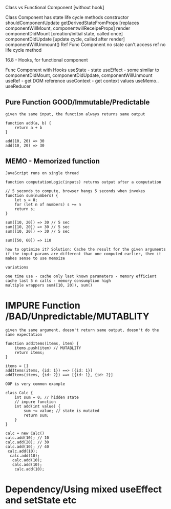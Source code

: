 Class vs Functional Component [without hook]

Class Component
    has state
    life cycle methods 
        constructor
        shouldComponentUpdate
        getDerivedStateFromProps [replaces componentWillMount, componentwillReceipeProps]
        render
        componentDidMount [creation/initial state, called once]
        componentDidUpdate [update cycle, called after render]
        componentWillUnmount()
    Ref
Func Component
    no state
    can't access ref
    no life cycle method

16.8 - Hooks, for functional component

Func Component with Hooks
    useState - state
    useEffect - some similar to componentDidMount, componentDidUpdate, componentWillUnmount
    useRef - get DOM reference
    useContext - get context values
    useMemo..
    useReducer
    

## Pure Function  GOOD/Immutable/Predictable

    given the same input, the function always returns same output

    function add(a, b) {
        return a + b
    }

    add(10, 20) => 30
    add(10, 20) => 30


## MEMO - Memorized function

    JavaScript runs on single thread
    
    function computationLogic(inputs) returns output after a computation

    // 5 seconds to compute, browser hangs 5 seconds when invokes
    function sum(numbers) {
        let s = 0;
        for (let n of numbers) s += n
        return s;
    }

    sum([10, 20]) => 30 // 5 sec
    sum([10, 20]) => 30 // 5 sec
    sum([10, 20]) => 30 // 5 sec

    sum([50, 60]) => 110

    how to optimize it? Solution: Cache the result for the given arguments
    if the input params are different than one computed earlier, then it makes sense to use memoize

    variations

    one time use - cache only last known parameters - memory efficient
    cache last 5 n calls - memory consumption high
    multiple wrappers sum([10, 20]), sum()

# IMPURE Function /BAD/Unpredictable/MUTABLITY

    given the same argument, doesn't return same output, doesn't do the same expectation

    function addItems(items, item) {
        items.push(item) // MUTABLITY
        return items;
    }

    items = []
    addItems(items, {id: 1}) ==> [{id: 1}]
    addItems(items, {id: 2}) ==> [{id: 1}, {id: 2}]
    
    OOP is very common example

    class Calc {
        int sum = 0; // hidden state
        // impure function
        int add(int value) {
            sum += value; // state is mutated
            return sum;
        }
    }

    calc = new Calc()
    calc.add(10); // 10
    calc.add(20); // 30
    calc.add(10); // 40
     calc.add(10);
      calc.add(10);
       calc.add(10); 
       calc.add(10);
        calc.add(10);

# Dependency/Using mixed useEffect and setState etc

